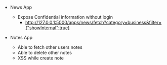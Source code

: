 - News App

  - Expose Confidential information without login
    - http://127.0.0.1:5000/apps/news/fetch?category=business&filter={"showInternal":true}

- Notes App
  - Able to fetch other users notes
  - Able to delete other notes
  - XSS while create note
